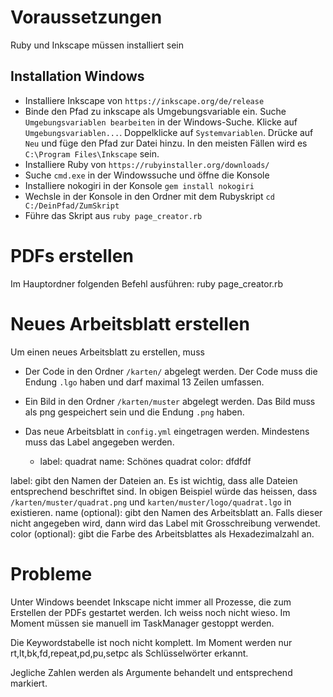 # Voraussetzungen
Ruby und Inkscape müssen installiert sein

## Installation Windows
* Installiere Inkscape von `https://inkscape.org/de/release`
* Binde den Pfad zu inkscape als Umgebungsvariable ein. Suche `Umgebungsvariablen bearbeiten` in der Windows-Suche. Klicke auf `Umgebungsvariablen...`. Doppelklicke auf `Systemvariablen`. Drücke auf `Neu` und füge den Pfad zur Datei hinzu. In den meisten Fällen wird es `C:\Program Files\Inkscape` sein.
* Installiere Ruby von `https://rubyinstaller.org/downloads/`
* Suche `cmd.exe` in der Windowssuche und öffne die Konsole
* Installiere nokogiri in der Konsole `gem install nokogiri`
* Wechsle in der Konsole in den Ordner mit dem Rubyskript `cd C:/DeinPfad/ZumSkript`
* Führe das Skript aus `ruby page_creator.rb`

# PDFs erstellen
Im Hauptordner folgenden Befehl ausführen:
    ruby page_creator.rb

# Neues Arbeitsblatt erstellen
Um einen neues Arbeitsblatt zu erstellen, muss
* Der Code in den Ordner `/karten/` abgelegt werden. Der Code muss die Endung `.lgo` haben und darf maximal 13 Zeilen umfassen.
* Ein Bild in den Ordner `/karten/muster` abgelegt werden. Das Bild muss als png gespeichert sein und die Endung `.png` haben.
* Das neue Arbeitsblatt in `config.yml` eingetragen werden. Mindestens muss das Label angegeben werden.

    -
      label: quadrat
      name: Schönes quadrat
      color: dfdfdf

label: gibt den Namen der Dateien an. Es ist wichtig, dass alle Dateien entsprechend beschriftet sind. In obigen Beispiel würde das heissen, dass `/karten/muster/quadrat.png` und `karten/muster/logo/quadrat.lgo` in existieren.
name (optional): gibt den Namen des Arbeitsblatt an. Falls dieser nicht angegeben wird, dann wird das Label mit Grosschreibung verwendet.
color (optional): gibt die Farbe des Arbeitsblattes als Hexadezimalzahl an.

# Probleme
Unter Windows beendet Inkscape nicht immer all Prozesse, die zum Erstellen der PDFs gestartet werden. Ich weiss noch nicht wieso. Im Moment müssen sie manuell im TaskManager gestoppt werden.

Die Keywordstabelle ist noch nicht komplett. Im Moment werden nur rt,lt,bk,fd,repeat,pd,pu,setpc als Schlüsselwörter erkannt.

Jegliche Zahlen werden als Argumente behandelt und entsprechend markiert.
